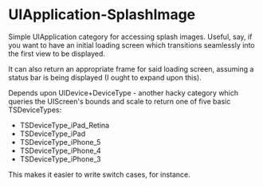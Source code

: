 UIApplication-SplashImage
=========================

Simple UIApplication category for accessing splash images. Useful, say, if you want to have an initial loading screen which transitions seamlessly into the first view to be displayed.

It can also return an appropriate frame for said loading screen, assuming a status bar is being displayed (I ought to expand upon this).

Depends upon UIDevice+DeviceType - another hacky category which queries the UIScreen's bounds and scale to return one of five basic TSDeviceTypes:

- TSDeviceType_iPad_Retina
- TSDeviceType_iPad
- TSDeviceType_iPhone_5
- TSDeviceType_iPhone_4
- TSDeviceType_iPhone_3

This makes it easier to write switch cases, for instance.